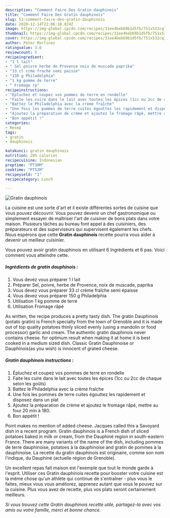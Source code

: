 ```yaml
---
description: "Comment Faire Des Gratin dauphinois"
title: "Comment Faire Des Gratin dauphinois"
slug: 52-comment-faire-des-gratin-dauphinois
date: 2020-12-14T22:06:18.824Z
image: https://img-global.cpcdn.com/recipes/31ee4beb69b1d5fb/751x532cq70/gratin-dauphinois-photo-principale-de-la-recette.jpg
thumbnail: https://img-global.cpcdn.com/recipes/31ee4beb69b1d5fb/751x532cq70/gratin-dauphinois-photo-principale-de-la-recette.jpg
cover: https://img-global.cpcdn.com/recipes/31ee4beb69b1d5fb/751x532cq70/gratin-dauphinois-photo-principale-de-la-recette.jpg
author: Peter Martinez
ratingvalue: 3.6
reviewcount: 5
recipeingredient:
- "1 l lait"
- " Sel poivre herbe de Provence noix de muscade paprika"
- "33 cl crme frache semi paisse"
- "150 g Philadelphia"
- "1 kg pomme de terre"
- " Fromage rp"
recipeinstructions:
- "Épluchez et coupez vos pommes de terre en rondelle"
- "Faite les cuire dans le lait avec toutes les épices (1cc ou 2cc de chaque selon les goûts)"
- "Battez le Philadelphia avec la crème fraîche"
- "Une fois les pommes de terre cuites égouttez les rapidement et disposez dans un plat"
- "Ajoutez la préparation de crème et ajoutez le fromage râpé, mettre au four 20 min à 180."
- "Bon appétit !"
categories:
- Resep
tags:
- gratin
- dauphinois

katakunci: gratin dauphinois 
nutrition: 205 calories
recipecuisine: Indonesian
preptime: "PT30M"
cooktime: "PT52M"
recipeyield: "1"
recipecategory: Lunch

---
```



![Gratin dauphinois](https://img-global.cpcdn.com/recipes/31ee4beb69b1d5fb/751x532cq70/gratin-dauphinois-photo-principale-de-la-recette.jpg)

La cuisine est une sorte d'art et il existe différentes sortes de cuisine que vous pouvez découvrir. Vous pouvez devenir un chef gastronomique ou simplement essayer de maîtriser l'art de cuisiner de bons plats dans votre maison. Plusieurs tâches au bureau font appel à des cuisiniers, des préparateurs et des superviseurs qui supervisent également les chefs. Nous espérons que cette <strong> Gratin dauphinois </strong> recette pourra vous aider à devenir un meilleur cuisinier.

<!--inarticleads1-->

Vous pouvez avoir gratin dauphinois en utilisant 6 Ingrédients et 6 pas. Voici comment vous atteindre cette.

##### Ingrédients de gratin dauphinois :

1. Vous devez vous préparer 1 l lait
1. Préparer  Sel, poivre, herbe de Provence, noix de muscade, paprika
1. Vous devez vous préparer 33 cl crème fraîche semi épaisse
1. Vous devez vous préparer 150 g Philadelphia
1. Utilisation 1 kg pomme de terre
1. Utilisation  Fromage râpé


As written, the recipe produces a pretty tasty dish. The gratin Dauphinois (potato gratin) is French specialty from the town of Grenoble and it is made out of top quality potatoes thinly sliced evenly (using a mandolin or food processor) garlic and cream. The authentic gratin dauphinois never contains cheese. for optimum result when making it at home it is best cooked in a medium sized dish. Classic Gratin Dauphinoise or Dauphinois(as you wish) is innocent of grated cheese. 

<!--inarticleads2-->

##### Gratin dauphinois instructions :

1. Épluchez et coupez vos pommes de terre en rondelle
1. Faite les cuire dans le lait avec toutes les épices (1cc ou 2cc de chaque selon les goûts)
1. Battez le Philadelphia avec la crème fraîche
1. Une fois les pommes de terre cuites égouttez les rapidement et disposez dans un plat
1. Ajoutez la préparation de crème et ajoutez le fromage râpé, mettre au four 20 min à 180.
1. Bon appétit !


Point makes no mention of added cheese. Jacques called this a Savoyard dish in a recent program. Gratin dauphinois is a French dish of sliced potatoes baked in milk or cream, from the Dauphiné region in south-eastern France. There are many variants of the name of the dish, including pommes de terre dauphinoise, potatoes à la dauphinoise and gratin de pommes à la dauphinoise. La recette du gratin dauphinois est originaire, comme son nom l&#39;indique, du Dauphiné (actuelle région de Grenoble). 

<!--inarticleads1-->

<p>
Un excellent repas fait maison est l'exemple que tout le monde garde à l'esprit. Utiliser ces Gratin dauphinois recette pour booster votre cuisine est la même chose qu'un athlète qui continue de s'entraîner - plus vous le faites, mieux vous vous améliorez, apprenez autant que vous le pouvez sur la cuisine. Plus vous avez de recette, plus vos plats seront certainement meilleurs.
</p>

<p>
<i>Si vous trouvez cette Gratin dauphinois recette utile, partagez-la avec vos amis ou votre famille, merci et bonne chance.</i>
</p>
